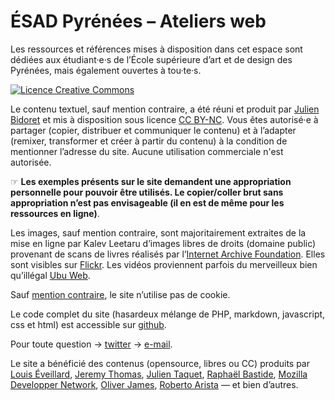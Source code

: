 # ÉSAD Pyrénées – Ateliers web

Les ressources et références mises à disposition dans cet espace sont dédiées aux étudiant·e·s de l’École supérieure d’art et de design des Pyrénées, mais également ouvertes à tou·te·s.

<a rel="license" href="http://creativecommons.org/licenses/by-nc/4.0/"><img alt="Licence Creative Commons" style="border-width:0" src="https://i.creativecommons.org/l/by-nc/4.0/88x31.png" /></a>

Le contenu textuel, sauf mention contraire, a été réuni et produit par [Julien Bidoret](https://accentgrave.net/) et mis à disposition sous licence [CC BY-NC](https://creativecommons.org/licenses/by-nc/4.0/deed.fr). Vous êtes autorisé·e à partager (copier, distribuer et communiquer le contenu) et à l’adapter (remixer, transformer et créer à partir du contenu) à la condition de mentionner l’adresse du site. Aucune utilisation commerciale n'est autorisée.

☞ **Les exemples présents sur le site demandent une appropriation personnelle pour pouvoir être utilisés. Le copier/coller brut sans appropriation n’est pas envisageable (il en est de même pour les ressources en ligne)**.

Les images, sauf mention contraire, sont majoritairement extraites de la mise en ligne par Kalev Leetaru d’images libres de droits (domaine public) provenant de scans de livres réalisés par l’[Internet Archive Foundation](https://archive.org). Elles sont visibles sur [Flickr](https://www.flickr.com/photos/internetarchivebookimages/). Les vidéos proviennent parfois du merveilleux bien qu’illégal [Ubu Web](http://ubuweb.com/). 

Sauf [mention contraire](/web/pages/exemples/cookie-nav/), le site n’utilise pas de cookie.

Le code complet du site (hasardeux mélange de PHP, markdown, javascript, css et html) est accessible sur [github](https://github.com/esapyrenees/ateliersweb/).

Pour toute question → [twitter](https://twitter.com/julienbidoret) → [e-mail](mailto:julien.bidoret@esad-pyrenees.fr).

Le site a bénéficié des contenus (opensource, libres ou CC) produits par [Louis Éveillard](https://louiseveillard.com/), [Jeremy Thomas](https://jgthms.com/css-in-44-minutes-ebook/), [Julien Taquet](https://pagedjs.org/), [Raphaël Bastide](https://raphaelbastide.com/), [Mozilla Developper Network](https://developer.mozilla.org/fr/), [Oliver James](https://www.internetingishard.com/), [Roberto Arista](https://pythonfordesigners.com/) — et bien d’autres.